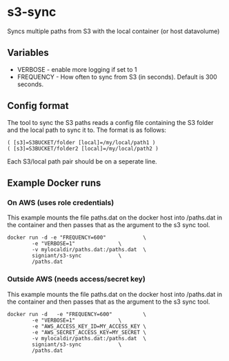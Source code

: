 # s3-sync
Syncs multiple paths from S3 with the local container (or host datavolume)

## Variables

- VERBOSE - enable more logging if set to 1
- FREQUENCY - How often to sync from S3 (in seconds). Default is 300 seconds.

## Config format
The tool to sync the S3 paths reads a config file containing the S3 folder and the local path to sync it to.  The format is as follows:

````
( [s3]=S3BUCKET/folder [local]=/my/local/path1 )
( [s3]=S3BUCKET/folder2 [local]=/my/local/path2 )
````

Each S3/local path pair should be on a seperate line.

## Example Docker runs

### On AWS (uses role credentials)

This example mounts the file paths.dat on the docker host into /paths.dat in the container and then passes that as the argument to the s3 sync tool.

````
docker run -d -e "FREQUENCY=600"			\
		-e "VERBOSE=1"				\
		-v mylocaldir/paths.dat:/paths.dat	\
		signiant/s3-sync			\
		/paths.dat
````

### Outside AWS (needs access/secret key)

This example mounts the file paths.dat on the docker host into /paths.dat in the container and then passes that as the argument to the s3 sync tool.

````
docker run -d 	-e "FREQUENCY=600"			\
		-e "VERBOSE=1"				\
		-e "AWS_ACCESS_KEY_ID=MY_ACCESS_KEY	\
		-e "AWS_SECRET_ACCESS_KEY=MY_SECRET	\
		-v mylocaldir/paths.dat:/paths.dat	\
		signiant/s3-sync			\
		/paths.dat
````

